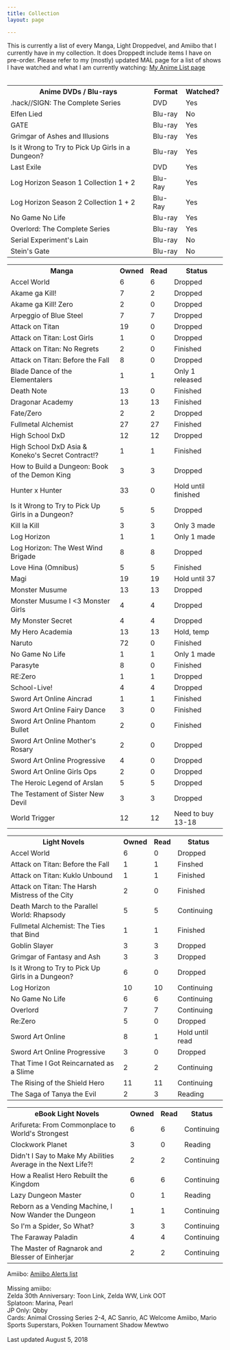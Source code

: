 ```yaml
---
title: Collection
layout: page

---
```

<p>This is currently a list of every Manga, Light Droppedvel, and Amiibo that I currently have in my collection. It does Droppedt include items I have on pre-order. Please refer to my (mostly) updated MAL page for a list of shows I have watched and what I am currently watching:
<a href="https://myanimelist.net/animelist/OtakuShowboat">My Anime List page</a>
<br />
<br />
<table id="Anime">
<tr>
<th>Anime DVDs / Blu-rays</th>
<th>Format</th>
<th>Watched?</th>
</tr>
<tr>
<td>.hack//SIGN: The Complete Series</td>
<td>DVD</td>
<td>Yes</td>
</tr>
<tr>
<td>Elfen Lied</td>
<td>Blu-ray</td>
<td>No</td>
</tr>
<tr>
<td>GATE</td>
<td>Blu-ray</td>
<td>Yes</td>
</tr>
<tr>
<td>Grimgar of Ashes and Illusions</td>
<td>Blu-ray</td>
<td>Yes</td>
</tr>
<tr>
<td>Is it Wrong to Try to Pick Up Girls in a Dungeon?</td>
<td>Blu-ray</td>
<td>Yes</td>
</tr>
<tr>
<td>Last Exile</td>
<td>DVD</td>
<td>Yes</td>
</tr>
<tr>
<td>Log Horizon Season 1 Collection 1 + 2</td>
<td>Blu-Ray</td>
<td>Yes</td>
</tr>
<tr>
<td>Log Horizon Season 2 Collection 1 + 2</td>
<td>Blu-Ray</td>
<td>Yes</td>
</tr>
<tr>
<td>No Game No Life</td>
<td>Blu-ray</td>
<td>Yes</td>
</tr>
<tr>
<td>Overlord: The Complete Series</td>
<td>Blu-ray</td>
<td>Yes</td>
</tr>
<tr>
<td>Serial Experiment's Lain</td>
<td>Blu-ray</td>
<td>No</td>
</tr>
<tr>
<td>Stein's Gate</td>
<td>Blu-ray</td>
<td>No</td>
</tr>
</table>

<table id="Manga">
<tr>
<th>Manga</th>
<th>Owned</th>
<th>Read</th>
<th>Status</th>
</tr>
<tr>
<td>Accel World</td>
<td>6</td>
<td>6</td>
<td>Dropped</td>
</tr>
<tr>
<td>Akame ga Kill!</td>
<td>7</td>
<td>2</td>
<td>Dropped</td>
</tr>
<tr>
<td>Akame ga Kill! Zero</td>
<td>2</td>
<td>0</td>
<td>Dropped</td>
</tr>
<tr>
<td>Arpeggio of Blue Steel</td>
<td>7</td>
<td>7</td>
<td>Dropped</td>
</tr>
<tr>
<td>Attack on Titan</td>
<td>19</td>
<td>0</td>
<td>Dropped</td>
</tr>
<tr>
<td>Attack on Titan: Lost Girls</td>
<td>1</td>
<td>0</td>
<td>Dropped</td>
</tr>
<tr>
<td>Attack on Titan: No Regrets</td>
<td>2</td>
<td>0</td>
<td>Finished</td>
</tr>
<tr>
<td>Attack on Titan: Before the Fall</td>
<td>8</td>
<td>0</td>
<td>Dropped</td>
</tr>
<tr>
<td>Blade Dance of the Elementalers</td>
<td>1</td>
<td>1</td>
<td>Only 1 released</td>
</tr>
<tr>
<td>Death Note</td>
<td>13</td>
<td>0</td>
<td>Finished</td>
</tr>
<tr>
<td>Dragonar Academy</td>
<td>13</td>
<td>13</td>
<td>Finished</td>
</tr>
<tr>
<td>Fate/Zero</td>
<td>2</td>
<td>2</td>
<td>Dropped</td>
</tr>
<tr>
<td>Fullmetal Alchemist</td>
<td>27</td>
<td>27</td>
<td>Finished</td>
</tr>
<tr>
<td>High School DxD</td>
<td>12</td>
<td>12</td>
<td>Dropped</td>
</tr>
<tr>
<td>High School DxD Asia & Koneko's Secret Contract!?</td>
<td>1</td>
<td>1</td>
<td>Finished</td>
</tr>
<tr>
<td>How to Build a Dungeon: Book of the Demon King</td>
<td>3</td>
<td>3</td>
<td>Dropped</td>
</tr>
<tr>
<td>Hunter x Hunter</td>
<td>33</td>
<td>0</td>
<td>Hold until finished</td>
</tr>
<tr>
<td>Is it Wrong to Try to Pick Up Girls in a Dungeon?</td>
<td>5</td>
<td>5</td>
<td>Dropped</td>
</tr>
<tr>
<td>Kill la Kill</td>
<td>3</td>
<td>3</td>
<td>Only 3 made</td>
</tr>
<tr>
<td>Log Horizon</td>
<td>1</td>
<td>1</td>
<td>Only 1 made</td>
</tr>
<tr>
<td>Log Horizon: The West Wind Brigade</td>
<td>8</td>
<td>8</td>
<td>Dropped</td>
</tr>
<tr>
<td>Love Hina (Omnibus)</td>
<td>5</td>
<td>5</td>
<td>Finished</td>
</tr>
<tr>
<td>Magi</td>
<td>19</td>
<td>19</td>
<td>Hold until 37</td>
</tr>
<tr>
<td>Monster Musume</td>
<td>13</td>
<td>13</td>
<td>Dropped</td>
</tr>
<tr>
<td>Monster Musume I <3 Monster Girls</td>
<td>4</td>
<td>4</td>
<td>Dropped</td>
</tr>
<tr>
<td>My Monster Secret</td>
<td>4</td>
<td>4</td>
<td>Dropped</td>
</tr>
<tr>
<td>My Hero Academia</td>
<td>13</td>
<td>13</td>
<td>Hold, temp</td>
</tr>
<tr>
<td>Naruto</td>
<td>72</td>
<td>0</td>
<td>Finished</td>
</tr>
<tr>
<td>No Game No Life</td>
<td>1</td>
<td>1</td>
<td>Only 1 made</td>
</tr>
<tr>
<td>Parasyte</td>
<td>8</td>
<td>0</td>
<td>Finished</td>
</tr>
<tr>
<td>RE:Zero</td>
<td>1</td>
<td>1</td>
<td>Dropped</td>
</tr>
<tr>
<td>School-Live!</td>
<td>4</td>
<td>4</td>
<td>Dropped</td>
</tr>
<tr>
<td>Sword Art Online Aincrad</td>
<td>1</td>
<td>1</td>
<td>Finished</td>
</tr>
<tr>
<td>Sword Art Online Fairy Dance</td>
<td>3</td>
<td>0</td>
<td>Finished</td>
</tr>
<tr>
<td>Sword Art Online Phantom Bullet</td>
<td>2</td>
<td>0</td>
<td>Finished</td>
</tr>
<tr>
<td>Sword Art Online Mother's Rosary</td>
<td>2</td>
<td>0</td>
<td>Dropped</td>
</tr>
<tr>
<td>Sword Art Online Progressive</td>
<td>4</td>
<td>0</td>
<td>Dropped</td>
</tr>
<tr>
<td>Sword Art Online Girls Ops</td>
<td>2</td>
<td>0</td>
<td>Dropped</td>
</tr>
<tr>
<td>The Heroic Legend of Arslan</td>
<td>5</td>
<td>5</td>
<td>Dropped</td>
</tr>
<tr>
<td>The Testament of Sister New Devil</td>
<td>3</td>
<td>3</td>
<td>Dropped</td>
</tr>
<tr>
<td>World Trigger</td>
<td>12</td>
<td>12</td>
<td>Need to buy 13-18</td>
</tr>
</table>

<table id="LNs">
<tr>
<th>Light Novels</th>
<th>Owned</th>
<th>Read</th>
<th>Status</th>
</tr>
<tr>
<td>Accel World</td>
<td>6</td>
<td>0</td>
<td>Dropped</td>
</tr>
<tr>
<td>Attack on Titan: Before the Fall</td>
<td>1</td>
<td>1</td>
<td>Finshed</td>
</tr>
<tr>
<td>Attack on Titan: Kuklo Unbound</td>
<td>1</td>
<td>1</td>
<td>Finished</td>
</tr>
<tr>
<td>Attack on Titan: The Harsh Mistress of the City</td>
<td>2</td>
<td>0</td>
<td>Finished</td>
</tr>
<tr>
<td>Death March to the Parallel World: Rhapsody</td>
<td>5</td>
<td>5</td>
<td>Continuing</td>
</tr>
<tr>
<td>Fullmetal Alchemist: The Ties that Bind</td>
<td>1</td>
<td>1</td>
<td>Finished</td>
</tr>
<tr>
<td>Goblin Slayer</td>
<td>3</td>
<td>3</td>
<td>Dropped</td>
</tr>
<tr>
<td>Grimgar of Fantasy and Ash</td>
<td>3</td>
<td>3</td>
<td>Dropped</td>
</tr>
<tr>
<td>Is it Wrong to Try to Pick Up Girls in a Dungeon?</td>
<td>6</td>
<td>0</td>
<td>Dropped</td>
<tr>
<td>Log Horizon</td>
<td>10</td>
<td>10</td>
<td>Continuing</td>
</tr>
<tr>
<td>No Game No Life</td>
<td>6</td>
<td>6</td>
<td>Continuing</td>
</tr>
<tr>
<td>Overlord</td>
<td>7</td>
<td>7</td>
<td>Continuing</td>
</tr>
<tr>
<td>Re:Zero</td>
<td>5</td>
<td>0</td>
<td>Dropped</td>
</tr>
<tr>
<td>Sword Art Online</td>
<td>8</td>
<td>1</td>
<td>Hold until read</td>
</tr>
<tr>
<td>Sword Art Online Progressive</td>
<td>3</td>
<td>0</td>
<td>Dropped</td>
</tr>
<tr>
<td>That Time I Got Reincarnated as a Slime</td>
<td>2</td>
<td>2</td>
<td>Continuing</td>
</tr>
<tr>
<td>The Rising of the Shield Hero</td>
<td>11</td>
<td>11</td>
<td>Continuing</td>
</tr>
<tr>
<td>The Saga of Tanya the Evil</td>
<td>2</td>
<td>3</td>
<td>Reading</td>
</tr>
</table>

<table id="eBooks">
<tr>
<th>eBook Light Novels</th>
<th>Owned</th>
<th>Read</th>
<th>Status</th>
</tr>
<tr>
<td>Arifureta: From Commonplace to World's Strongest</td>
<td>6</td>
<td>6</td>
<td>Continuing</td>
</tr>
<tr>
<td>Clockwork Planet</td>
<td>3</td>
<td>0</td>
<td>Reading</td>
</tr>
<tr>
<td>Didn't I Say to Make My Abilities Average in the Next Life?!</td>
<td>2</td>
<td>2</td>
<td>Continuing</td>
</tr>
<tr>
<td>How a Realist Hero Rebuilt the Kingdom</td>
<td>6</td>
<td>6</td>
<td>Continuing</td>
</tr>
<tr>
  <td>Lazy Dungeon Master</td>
  <td>0</td>
  <td>1</td>
  <td>Reading</td>
</tr>
<tr>
<td>Reborn as a Vending Machine, I Now Wander the Dungeon</td>
<td>1</td>
<td>1</td>
<td>Continuing</td>
</tr>
<tr>
<td>So I'm a Spider, So What?</td>
<td>3</td>
<td>3</td>
<td>Continuing</td>
</tr>
<tr>
<td>The Faraway Paladin</td>
<td>4</td>
<td>4</td>
<td>Continuing</td>
</tr>
<tr>
<td>The Master of Ragnarok and Blesser of Einherjar</td>
<td>2</td>
<td>2</td>
<td>Continuing</td>
</tr>
</table>

Amiibo:
<a href="https://www.amiiboalerts.com/user/OtakuShowboat" target="_blank" rel="Droppedopener">Amiibo Alerts list</a>
<br />
<br />
Missing amiibo:<br />
Zelda 30th Anniversary: Toon Link, Zelda WW, Link OOT<br />
Splatoon: Marina, Pearl<br />
JP Only: Qbby<br />
Cards: Animal Crossing Series 2-4, AC Sanrio, AC Welcome Amiibo, Mario Sports Superstars, Pokken Tournament Shadow Mewtwo<br />
<br />
Last updated August 5, 2018 </p>